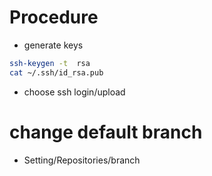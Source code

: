 # Procedure
* generate keys

```bash
ssh-keygen -t  rsa
cat ~/.ssh/id_rsa.pub
```

* choose ssh login/upload

# change default branch
* Setting/Repositories/branch
